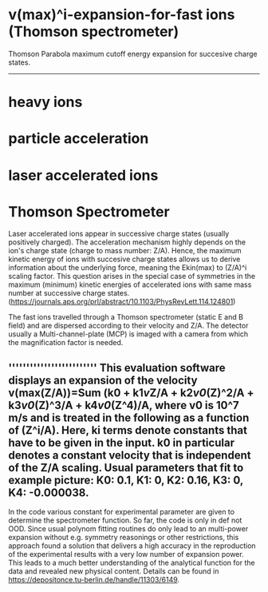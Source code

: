# v(max)^i-expansion-for-fast ions (Thomson spectrometer)
Thomson Parabola maximum cutoff energy expansion for succesive charge states. 
_______________________________________________________________________________
# heavy ions 
# particle acceleration
# laser accelerated ions
# Thomson Spectrometer


Laser accelerated ions appear in successive charge states (usually positively charged). The acceleration mechanism highly depends on the ion's charge state (charge to mass number: Z/A). Hence, the maximum kinetic energy of ions with succesive charge states allows us to derive information about the underlying force, meaning the Ekin(max) to (Z/A)^i scaling factor. 
This question arises in the special case of symmetries in the maximum (minimum) kinetic energies of accelerated ions with same mass number at successive charge states. (https://journals.aps.org/prl/abstract/10.1103/PhysRevLett.114.124801)

The fast ions travelled through a Thomson spectrometer (static E and B field) and are dispersed according to their velocity and Z/A.  The detector usually a Multi-channel-plate (MCP) is imaged with a camera from which the magnification factor is needed. 
 
'''''''''''''''''''''''''
This evaluation software displays an expansion of the velocity 
v(max(Z/A))=Sum (k0 + k1*v*Z/A + k2*v0*(Z)^2/A + k3*v0*(Z)^3/A + k4*v0*(Z^4)/A, where v0 is 10^7 m/s and is treated in the following as a function of (Z^i/A).  Here, ki terms denote constants that have to be given in the input. k0 in particular denotes a constant velocity that is independent of the Z/A scaling. Usual parameters that fit to example picture: 
K0: 0.1,
K1: 0,
K2: 0.16,
K3: 0,
K4: -0.000038.
-----------------------------------------------
In the code various constant for experimental parameter are given to determine the spectrometer function. So far, the code
is only in def not OOD. Since usual polynom fitting routines do only lead to an multi-power expansion without e.g. symmetry reasonings or other restrictions, this approach found a solution that delivers a high accuracy in the reproduction of the experimental results with a very low number of expansion power. This leads to a much better understanding of the analytical function for the data and revealed new physical content.
Details can be found in https://depositonce.tu-berlin.de/handle/11303/6149.




